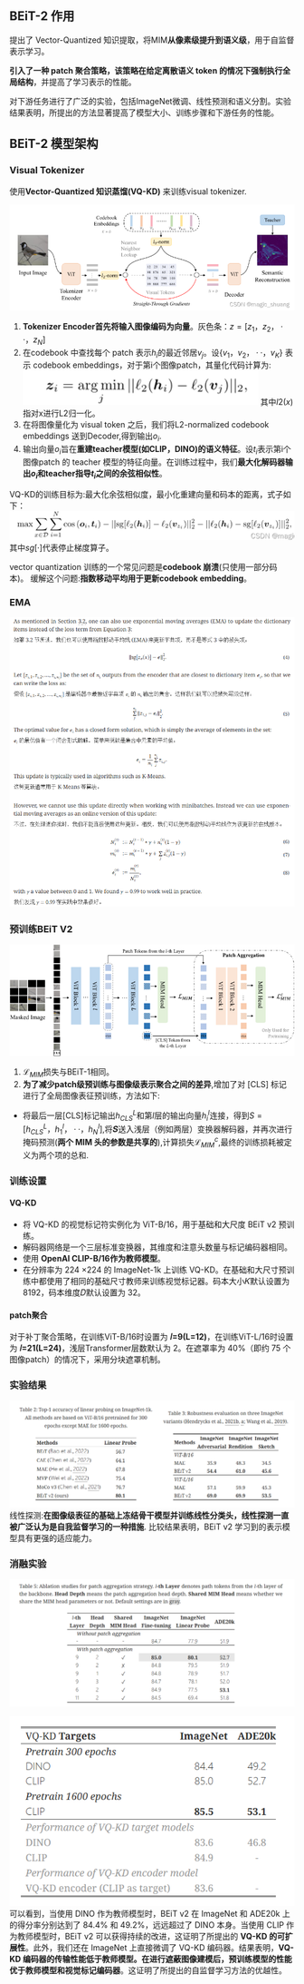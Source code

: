 ## BEiT-2 作用
提出了 Vector-Quantized 知识提取，将MIM**从像素级提升到语义级**，用于自监督表示学习。

**引入了一种 patch 聚合策略，该策略在给定离散语义 token 的情况下强制执行全局结构**，并提高了学习表示的性能。

对下游任务进行了广泛的实验，包括ImageNet微调、线性预测和语义分割。实验结果表明，所提出的方法显著提高了模型大小、训练步骤和下游任务的性能。

## BEiT-2 模型架构

### Visual Tokenizer
使用**Vector-Quantized 知识蒸馏(VQ-KD)** 来训练visual tokenizer.

![alt text](2737f2e23e494906b5623ba5e0099f47.png)
1. **Tokenizer Encoder首先将输入图像编码为向量**。灰色条：$z = [z_1，z_2，··，z_N]$
2. 在codebook 中查找每个 patch 表示$h_i$的最近邻居$v_j$。设$\{v_1，v_2，··，v_K\}$ 表示 codebook embeddings，对于第i个图像patch，其量化代码计算为:
![alt text](image-1.png)
其中$l2(x)$指对x进行L2归一化。
3. 在将图像量化为 visual token 之后，我们将L2-normalized codebook embeddings 送到Decoder,得到输出$o_i$.
4. 输出向量$o_i$旨在**重建teacher模型(如CLIP，DINO)的语义特征**。设$t_i$表示第i个图像patch 的 teacher 模型的特征向量。在训练过程中，我们**最大化解码器输出$o_i$和teacher指导$t_i$之间的余弦相似性**。

VQ-KD的训练目标为:最大化余弦相似度，最小化重建向量和码本的距离，式子如下：
![alt text](image-2.png)
其中$sg[·]$代表停止梯度算子。

vector quantization 训练的一个常见问题是**codebook 崩溃**(只使用一部分码本)。
缓解这个问题:**指数移动平均用于更新codebook embedding**。

### EMA
![alt text](image-3.png)

### 预训练BEiT V2
![alt text](image-4.png)
1. $ℒ_{MIM}$损失与BEiT-1相同。
2. **为了减少patch级预训练与图像级表示聚合之间的差异**,增加了对 [CLS] 标记进行了全局图像表征预训练，方法如下:
- 将最后一层[CLS]标记输出$h_{CLS}^L$和第$l$层的输出向量$h_i^l$连接，得到$S=[h_{CLS}^L，h_1^l，··，h_N^l]$,将𝑺送入浅层（例如两层）变换器解码器，并再次进行掩码预测(**两个 MIM 头的参数是共享的**),计算损失$ℒ_{MIM}^c$,最终的训练损耗被定义为两个项的总和.

### 训练设置
#### VQ-KD
- 将 VQ-KD 的视觉标记符实例化为 ViT-B/16，用于基础和大尺度 BEiT v2 预训练。
- 解码器网络是一个三层标准变换器，其维度和注意头数量与标记编码器相同。
- 使用 **OpenAI CLIP-B/16作为教师模型**。
- 在分辨率为 224 ×224 的 ImageNet-1k 上训练 VQ-KD。在基础和大尺寸预训练中都使用了相同的基础尺寸教师来训练视觉标记器。码本大小𝐾默认设置为 8192，码本维度𝐷默认设置为 32。

#### patch聚合
对于补丁聚合策略，在训练ViT-B/16时设置为 **𝑙=9(L=12)**，在训练ViT-L/16时设置为 **𝑙=21(L=24)**，浅层Transformer层数默认为 2。在遮罩率为 40%（即约 75 个图像patch）的情况下，采用分块遮罩机制。

### 实验结果
![alt text](image-5.png)
线性探测:**在图像级表征的基础上冻结骨干模型并训练线性分类头，线性探测一直被广泛认为是自我监督学习的一种措施**.
比较结果表明，BEiT v2 学习到的表示模型具有更强的适应能力。


### 消融实验
![alt text](image-6.png)

![alt text](image-7.png)
可以看到，当使用 DINO 作为教师模型时，BEiT v2 在 ImageNet 和 ADE20k 上的得分率分别达到了 84.4% 和 49.2%，远远超过了 DINO 本身。当使用 CLIP 作为教师模型时，BEiT v2 可以获得持续的改进，这证明了所提出的 **VQ-KD 的可扩展性**。此外，我们还在 ImageNet 上直接微调了 VQ-KD 编码器。结果表明，**VQ-KD 编码器的传输性能低于教师模型。在进行遮蔽图像建模后，预训练模型的性能优于教师模型和视觉标记编码器**。这证明了所提出的自监督学习方法的优越性。